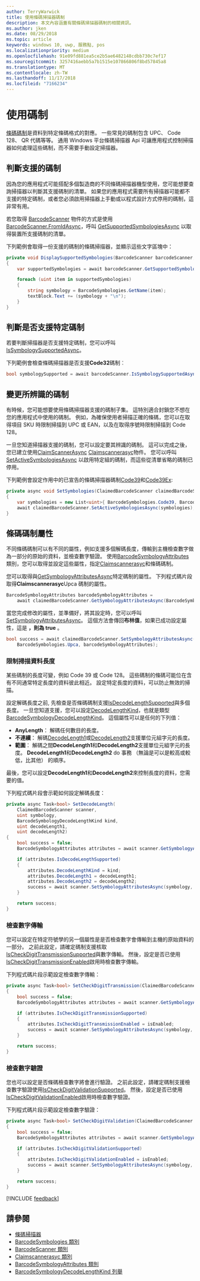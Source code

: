 ```yaml
---
author: TerryWarwick
title: 使用條碼掃描器碼制
description: 本文內容涵蓋有關條碼掃描器碼制的相關資訊。
ms.author: jken
ms.date: 08/29/2018
ms.topic: article
keywords: windows 10, uwp, 服務點, pos
ms.localizationpriority: medium
ms.openlocfilehash: 91e09fd881ea5ce2b5ae6482148cdbb730c7ef17
ms.sourcegitcommit: 3257416aebb5a7b1515e107866806f8bd57845a8
ms.translationtype: MT
ms.contentlocale: zh-TW
ms.lasthandoff: 11/17/2018
ms.locfileid: "7166234"
---
```

# <a name="working-with-symbologies"></a>使用碼制
[條碼碼制](https://docs.microsoft.com/uwp/api/windows.devices.pointofservice.barcodesymbologies)是資料到特定條碼格式的對應。 一些常見的碼制包含 UPC、 Code 128、 QR 代碼等等。  通用 Windows 平台條碼掃描器 Api 可讓應用程式控制掃描器如何處理這些碼制，而不需要手動設定掃描器。 

## <a name="determine-which-symbologies-are-supported"></a>判斷支援的碼制 
因為您的應用程式可能搭配多個製造商的不同條碼掃描器機型使用，您可能想要查詢掃描器以判斷其支援碼制的清單。  如果您的應用程式需要所有掃描器可能都不支援的特定碼制，或者您必須啟用掃描器上手動或以程式設計方式停用的碼制，這非常有用。

若您取得 [BarcodeScanner](https://docs.microsoft.com/uwp/api/windows.devices.pointofservice.barcodescanner) 物件的方式是使用 [BarcodeScanner.FromIdAsync](https://docs.microsoft.com/uwp/api/windows.devices.pointofservice.barcodescanner.fromidasync)，呼叫 [GetSupportedSymbologiesAsync](https://docs.microsoft.com/uwp/api/windows.devices.pointofservice.barcodescanner.getsupportedsymbologiesasync#Windows_Devices_PointOfService_BarcodeScanner_GetSupportedSymbologiesAsync) 以取得裝置所支援碼制的清單。

下列範例會取得一份支援的碼制的條碼掃描器，並顯示這些文字區塊中：

```cs
private void DisplaySupportedSymbologies(BarcodeScanner barcodeScanner, TextBlock textBlock) 
{
    var supportedSymbologies = await barcodeScanner.GetSupportedSymbologiesAsync();

    foreach (uint item in supportedSymbologies)
    {
        string symbology = BarcodeSymbologies.GetName(item);
        textBlock.Text += (symbology + "\n");
    }
}
```

## <a name="determine-if-a-specific-symbology-is-supported"></a>判斷是否支援特定碼制
若要判斷掃描器是否支援特定碼制，您可以呼叫[IsSymbologySupportedAsync](https://docs.microsoft.com/uwp/api/windows.devices.pointofservice.barcodescanner.issymbologysupportedasync#Windows_Devices_PointOfService_BarcodeScanner_IsSymbologySupportedAsync_System_UInt32_)。

下列範例會檢查條碼掃描器是否支援**Code32**碼制︰

```cs
bool symbologySupported = await barcodeScanner.IsSymbologySupportedAsync(BarcodeSymbologies.Code32);
```

## <a name="change-which-symbologies-are-recognized"></a>變更所辨識的碼制
有時候，您可能想要使用條碼掃描器支援的碼制子集。  這特別適合封鎖您不想在您的應用程式中使用的碼制。 例如，為確保使用者掃描正確的條碼，您可以在取得項目 SKU 時限制掃描到 UPC 或 EAN，以及在取得序號時限制掃描到 Code 128。

一旦您知道掃描器支援的碼制，您可以設定要其辨識的碼制。  這可以完成之後，您已建立使用[ClaimScannerAsync](https://docs.microsoft.com/uwp/api/windows.devices.pointofservice.barcodescanner.claimscannerasync#Windows_Devices_PointOfService_BarcodeScanner_ClaimScannerAsync) [Claimscannerasyc](https://docs.microsoft.com/uwp/api/windows.devices.pointofservice.claimedbarcodescanner)物件。 您可以呼叫 [SetActiveSymbologiesAsync](https://docs.microsoft.com/uwp/api/windows.devices.pointofservice.claimedbarcodescanner.setactivesymbologiesasync#Windows_Devices_PointOfService_ClaimedBarcodeScanner_SetActiveSymbologiesAsync_Windows_Foundation_Collections_IIterable_System_UInt32__) 以啟用特定組的碼制，而這些從清單省略的碼制已停用。

下列範例會設定作用中的已宣告的條碼掃描器碼制[Code39](https://docs.microsoft.com/uwp/api/windows.devices.pointofservice.barcodesymbologies.code39#Windows_Devices_PointOfService_BarcodeSymbologies_Code39)和[Code39Ex](https://docs.microsoft.com/uwp/api/windows.devices.pointofservice.barcodesymbologies.code39ex):

```cs
private async void SetSymbologies(ClaimedBarcodeScanner claimedBarcodeScanner) 
{
    var symbologies = new List<uint>{ BarcodeSymbologies.Code39, BarcodeSymbologies.Code39Ex };
    await claimedBarcodeScanner.SetActiveSymbologiesAsync(symbologies);
}
```

## <a name="barcode-symbology-attributes"></a>條碼碼制屬性
不同條碼碼制可以有不同的屬性，例如支援多個解碼長度，傳輸到主機檢查數字做為一部分的原始的資料，並檢查數字驗證。 使用[BarcodeSymbologyAttributes](https://docs.microsoft.com/uwp/api/windows.devices.pointofservice.barcodesymbologyattributes)類別，您可以取得並設定這些屬性，指定[Claimscannerasyc](https://docs.microsoft.com/uwp/api/windows.devices.pointofservice.claimedbarcodescanner)和條碼碼制。

您可以取得與[GetSymbologyAttributesAsync](https://docs.microsoft.com/uwp/api/windows.devices.pointofservice.claimedbarcodescanner.getsymbologyattributesasync#Windows_Devices_PointOfService_ClaimedBarcodeScanner_GetSymbologyAttributesAsync_System_UInt32_)特定碼制的屬性。 下列程式碼片段取得**Claimscannerasyc**Upca 碼制的屬性。

```cs
BarcodeSymbologyAttributes barcodeSymbologyAttributes = 
    await claimedBarcodeScanner.GetSymbologyAttributesAsync(BarcodeSymbologies.Upca);
```

當您完成修改的屬性，並準備好，將其設定時，您可以呼叫[SetSymbologyAttributesAsync](https://docs.microsoft.com/uwp/api/windows.devices.pointofservice.claimedbarcodescanner.setsymbologyattributesasync)。 這個方法會傳回**布林值**，如果已成功設定屬性，這是 **，則為 true** 。

```cs
bool success = await claimedBarcodeScanner.SetSymbologyAttributesAsync(
    BarcodeSymbologies.Upca, barcodeSymbologyAttributes);
```

### <a name="restrict-scan-data-by-data-length"></a>限制掃描資料長度
某些碼制的長度可變，例如 Code 39 或 Code 128。  這些碼制的條碼可能位在含有不同通常特定長度的資料彼此相近。 設定特定長度的資料，可以防止無效的掃描。

設定解碼長度之前, 先檢查是否條碼碼制支援[IsDecodeLengthSupported](https://docs.microsoft.com/uwp/api/windows.devices.pointofservice.barcodesymbologyattributes.isdecodelengthsupported#Windows_Devices_PointOfService_BarcodeSymbologyAttributes_IsDecodeLengthSupported)與多個長度。 一旦您知道支援，您可以設定[DecodeLengthKind](https://docs.microsoft.com/uwp/api/windows.devices.pointofservice.barcodesymbologyattributes.decodelengthkind#Windows_Devices_PointOfService_BarcodeSymbologyAttributes_DecodeLengthKind)，也就是類型[BarcodeSymbologyDecodeLengthKind](https://docs.microsoft.com/uwp/api/windows.devices.pointofservice.barcodesymbologydecodelengthkind)。 這個屬性可以是任何的下列值：

* **AnyLength**： 解碼任何數目的長度。
* **不連續**： 解碼[DecodeLength1](https://docs.microsoft.com/uwp/api/windows.devices.pointofservice.barcodesymbologyattributes.decodelength1)或[DecodeLength2](https://docs.microsoft.com/uwp/api/windows.devices.pointofservice.barcodesymbologyattributes.decodelength2)支援單位元組字元的長度。
* **範圍**： 解碼之間**DecodeLength1**和**DecodeLength2**支援單位元組字元的長度。 **DecodeLength1**和**DecodeLength2** do 事務 （無論是可以是較高或較低，比其他） 的順序。

最後，您可以設定**DecodeLength1**和**DecodeLength2**來控制長度的資料，您需要的值。

下列程式碼片段會示範如何設定解碼長度：

```cs
private async Task<bool> SetDecodeLength(
    ClaimedBarcodeScanner scanner,
    uint symbology, 
    BarcodeSymbologyDecodeLengthKind kind, 
    uint decodeLength1, 
    uint decodeLength2)
{
    bool success = false;
    BarcodeSymbologyAttributes attributes = await scanner.GetSymbologyAttributesAsync(symbology);

    if (attributes.IsDecodeLengthSupported)
    {
        attributes.DecodeLengthKind = kind;
        attributes.DecodeLength1 = decodeLength1;
        attributes.DecodeLength2 = decodeLength2;
        success = await scanner.SetSymbologyAttributesAsync(symbology, attributes);
    }

    return success;
}
```

### <a name="check-digit-transmission"></a>檢查數字傳輸

您可以設定在特定符號學的另一個屬性是是否檢查數字會傳輸到主機的原始資料的一部分。 之前此設定，請確定碼制支援核取[IsCheckDigitTransmissionSupported](https://docs.microsoft.com/uwp/api/windows.devices.pointofservice.barcodesymbologyattributes.ischeckdigittransmissionsupported)與數字傳輸。 然後，設定是否已使用[IsCheckDigitTransmissionEnabled](https://docs.microsoft.com/uwp/api/windows.devices.pointofservice.barcodesymbologyattributes.ischeckdigittransmissionenabled)啟用時檢查數字傳輸。

下列程式碼片段示範設定檢查數字傳輸：

```cs
private async Task<bool> SetCheckDigitTransmission(ClaimedBarcodeScanner scanner, uint symbology, bool isEnabled)
{
    bool success = false;
    BarcodeSymbologyAttributes attributes = await scanner.GetSymbologyAttributesAsync(symbology);

    if (attributes.IsCheckDigitTransmissionSupported)
    {
        attributes.IsCheckDigitTransmissionEnabled = isEnabled;
        success = await scanner.SetSymbologyAttributesAsync(symbology, attributes);
    }

    return success;
}
```

### <a name="check-digit-validation"></a>檢查數字驗證

您也可以設定是否條碼檢查數字將會進行驗證。 之前此設定，請確定碼制支援檢查數字驗證使用[IsCheckDigitValidationSupported](https://docs.microsoft.com/uwp/api/windows.devices.pointofservice.barcodesymbologyattributes.ischeckdigitvalidationsupported)。 然後，設定是否已使用[IsCheckDigitValidationEnabled](https://docs.microsoft.com/uwp/api/windows.devices.pointofservice.barcodesymbologyattributes.ischeckdigitvalidationenabled)啟用時檢查數字驗證。

下列程式碼片段示範設定檢查數字驗證：

```cs
private async Task<bool> SetCheckDigitValidation(ClaimedBarcodeScanner scanner, uint symbology, bool isEnabled)
{
    bool success = false;
    BarcodeSymbologyAttributes attributes = await scanner.GetSymbologyAttributesAsync(symbology);

    if (attributes.IsCheckDigitValidationSupported)
    {
        attributes.IsCheckDigitValidationEnabled = isEnabled;
        success = await scanner.SetSymbologyAttributesAsync(symbology, attributes);
    }

    return success;
}
```

[!INCLUDE [feedback](./includes/pos-feedback.md)]

## <a name="see-also"></a>請參閱

* [條碼掃描器](pos-barcodescanner.md)
* [BarcodeSymbologies 類別](https://docs.microsoft.com/uwp/api/windows.devices.pointofservice.barcodesymbologies)
* [BarcodeScanner 類別](https://docs.microsoft.com/uwp/api/windows.devices.pointofservice.barcodescanner)
* [Claimscannerasyc 類別](https://docs.microsoft.com/uwp/api/windows.devices.pointofservice.claimedbarcodescanner)
* [BarcodeSymbologyAttributes 類別](https://docs.microsoft.com/uwp/api/windows.devices.pointofservice.barcodesymbologyattributes)
* [BarcodeSymbologyDecodeLengthKind 列舉](https://docs.microsoft.com/uwp/api/windows.devices.pointofservice.barcodesymbologydecodelengthkind)